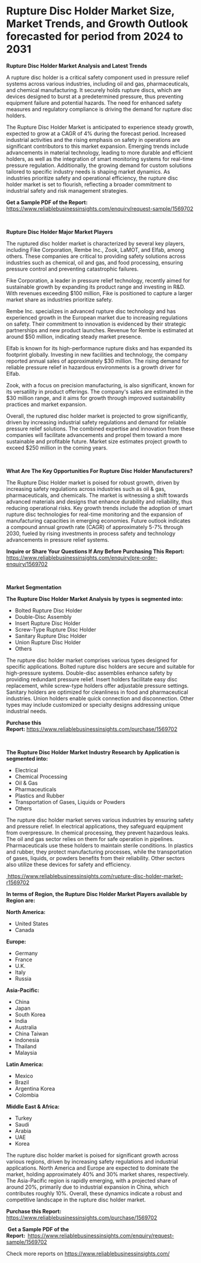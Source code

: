 <p><h1>Rupture Disc Holder Market Size, Market Trends, and Growth Outlook forecasted for period from 2024 to 2031</h1></p><p><strong>Rupture Disc Holder Market Analysis and Latest Trends</strong></p>
<p><p>A rupture disc holder is a critical safety component used in pressure relief systems across various industries, including oil and gas, pharmaceuticals, and chemical manufacturing. It securely holds rupture discs, which are devices designed to burst at a predetermined pressure, thus preventing equipment failure and potential hazards. The need for enhanced safety measures and regulatory compliance is driving the demand for rupture disc holders.</p><p>The Rupture Disc Holder Market is anticipated to experience steady growth, expected to grow at a CAGR of 4% during the forecast period. Increased industrial activities and the rising emphasis on safety in operations are significant contributors to this market expansion. Emerging trends include advancements in material technology, leading to more durable and efficient holders, as well as the integration of smart monitoring systems for real-time pressure regulation. Additionally, the growing demand for custom solutions tailored to specific industry needs is shaping market dynamics. As industries prioritize safety and operational efficiency, the rupture disc holder market is set to flourish, reflecting a broader commitment to industrial safety and risk management strategies.</p></p>
<p><strong>Get a Sample PDF of the Report:&nbsp;</strong> <a href="https://www.reliablebusinessinsights.com/enquiry/request-sample/1569702?utm_campaign=1106&utm_medium=2&utm_source=Github&utm_content=ia&utm_term=29122024&utm_id=rupture-disc-holder">https://www.reliablebusinessinsights.com/enquiry/request-sample/1569702</a></p>
<p>&nbsp;</p>
<p><strong>Rupture Disc Holder Major Market Players</strong></p>
<p><p>The ruptured disc holder market is characterized by several key players, including Fike Corporation, Rembe Inc., Zook, LaMOT, and Elfab, among others. These companies are critical to providing safety solutions across industries such as chemical, oil and gas, and food processing, ensuring pressure control and preventing catastrophic failures.</p><p>Fike Corporation, a leader in pressure relief technology, recently aimed for sustainable growth by expanding its product range and investing in R&D. With revenues exceeding $100 million, Fike is positioned to capture a larger market share as industries prioritize safety.</p><p>Rembe Inc. specializes in advanced rupture disc technology and has experienced growth in the European market due to increasing regulations on safety. Their commitment to innovation is evidenced by their strategic partnerships and new product launches. Revenue for Rembe is estimated at around $50 million, indicating steady market presence.</p><p>Elfab is known for its high-performance rupture disks and has expanded its footprint globally. Investing in new facilities and technology, the company reported annual sales of approximately $30 million. The rising demand for reliable pressure relief in hazardous environments is a growth driver for Elfab.</p><p>Zook, with a focus on precision manufacturing, is also significant, known for its versatility in product offerings. The company's sales are estimated in the $30 million range, and it aims for growth through improved sustainability practices and market expansion.</p><p>Overall, the ruptured disc holder market is projected to grow significantly, driven by increasing industrial safety regulations and demand for reliable pressure relief solutions. The combined expertise and innovation from these companies will facilitate advancements and propel them toward a more sustainable and profitable future. Market size estimates project growth to exceed $250 million in the coming years.</p></p>
<p>&nbsp;</p>
<p><strong>What Are The Key Opportunities For Rupture Disc Holder Manufacturers?</strong></p>
<p><p>The Rupture Disc Holder market is poised for robust growth, driven by increasing safety regulations across industries such as oil & gas, pharmaceuticals, and chemicals. The market is witnessing a shift towards advanced materials and designs that enhance durability and reliability, thus reducing operational risks. Key growth trends include the adoption of smart rupture disc technologies for real-time monitoring and the expansion of manufacturing capacities in emerging economies. Future outlook indicates a compound annual growth rate (CAGR) of approximately 5-7% through 2030, fueled by rising investments in process safety and technology advancements in pressure relief systems.</p></p>
<p><strong>Inquire or Share Your Questions If Any Before Purchasing This Report:</strong> <a href="https://www.reliablebusinessinsights.com/enquiry/pre-order-enquiry/1569702?utm_campaign=1106&utm_medium=2&utm_source=Github&utm_content=ia&utm_term=29122024&utm_id=rupture-disc-holder">https://www.reliablebusinessinsights.com/enquiry/pre-order-enquiry/1569702</a></p>
<p>&nbsp;</p>
<p><strong>Market Segmentation</strong></p>
<p><strong>The Rupture Disc Holder Market Analysis by types is segmented into:</strong></p>
<p><ul><li>Bolted Rupture Disc Holder</li><li>Double-Disc Assembly</li><li>Insert Rupture Disc Holder</li><li>Screw-Type Rupture Disc Holder</li><li>Sanitary Rupture Disc Holder</li><li>Union Rupture Disc Holder</li><li>Others</li></ul></p>
<p><p>The rupture disc holder market comprises various types designed for specific applications. Bolted rupture disc holders are secure and suitable for high-pressure systems. Double-disc assemblies enhance safety by providing redundant pressure relief. Insert holders facilitate easy disc replacement, while screw-type holders offer adjustable pressure settings. Sanitary holders are optimized for cleanliness in food and pharmaceutical industries. Union holders enable quick connection and disconnection. Other types may include customized or specialty designs addressing unique industrial needs.</p></p>
<p><strong>Purchase this Report:&nbsp;</strong><a href="https://www.reliablebusinessinsights.com/purchase/1569702?utm_campaign=1106&utm_medium=2&utm_source=Github&utm_content=ia&utm_term=29122024&utm_id=rupture-disc-holder">https://www.reliablebusinessinsights.com/purchase/1569702</a></p>
<p>&nbsp;</p>
<p><strong>The Rupture Disc Holder Market Industry Research by Application is segmented into:</strong></p>
<p><ul><li>Electrical</li><li>Chemical Processing</li><li>Oil & Gas</li><li>Pharmaceuticals</li><li>Plastics and Rubber</li><li>Transportation of Gases, Liquids or Powders</li><li>Others</li></ul></p>
<p><p>The rupture disc holder market serves various industries by ensuring safety and pressure relief. In electrical applications, they safeguard equipment from overpressure. In chemical processing, they prevent hazardous leaks. The oil and gas sector relies on them for safe operation in pipelines. Pharmaceuticals use these holders to maintain sterile conditions. In plastics and rubber, they protect manufacturing processes, while the transportation of gases, liquids, or powders benefits from their reliability. Other sectors also utilize these devices for safety and efficiency.</p></p>
<p><a href="https://www.reliablebusinessinsights.com/rupture-disc-holder-market-r1569702?utm_campaign=1106&utm_medium=2&utm_source=Github&utm_content=ia&utm_term=29122024&utm_id=rupture-disc-holder">&nbsp;https://www.reliablebusinessinsights.com/rupture-disc-holder-market-r1569702</a></p>
<p><strong>In terms of Region, the Rupture Disc Holder Market Players available by Region are:</strong></p>
<p>
    <p> <strong> North America: </strong>
        <ul>
            <li>United States</li>
            <li>Canada</li>
        </ul>
        </p> 
    <p> <strong> Europe: </strong>
        <ul>
            <li>Germany</li>
            <li>France</li>
            <li>U.K.</li>
            <li>Italy</li>
            <li>Russia</li>
        </ul>
        </p> 
    <p> <strong> Asia-Pacific: </strong>
        <ul>
            <li>China</li>
            <li>Japan</li>
            <li>South Korea</li>
            <li>India</li>
            <li>Australia</li>
            <li>China Taiwan</li>
            <li>Indonesia</li>
            <li>Thailand</li>
            <li>Malaysia</li>
        </ul>
        </p> 
    <p> <strong> Latin America: </strong>
        <ul>
            <li>Mexico</li>
            <li>Brazil</li>
            <li>Argentina Korea</li>
            <li>Colombia</li>
        </ul>
        </p> 
    <p> <strong> Middle East & Africa: </strong>
        <ul>
            <li>Turkey</li>
            <li>Saudi</li>
            <li>Arabia</li>
            <li>UAE</li>
            <li>Korea</li>
        </ul>
    </p>
    </p>
<p><p>The rupture disc holder market is poised for significant growth across various regions, driven by increasing safety regulations and industrial applications. North America and Europe are expected to dominate the market, holding approximately 40% and 30% market shares, respectively. The Asia-Pacific region is rapidly emerging, with a projected share of around 20%, primarily due to industrial expansion in China, which contributes roughly 10%. Overall, these dynamics indicate a robust and competitive landscape in the rupture disc holder market.</p></p>
<p><strong>Purchase this Report: </strong><a href="https://www.reliablebusinessinsights.com/purchase/1569702?utm_campaign=1106&utm_medium=2&utm_source=Github&utm_content=ia&utm_term=29122024&utm_id=rupture-disc-holder">https://www.reliablebusinessinsights.com/purchase/1569702</a></p>
<p>&nbsp;<strong>Get a Sample PDF of the Report:&nbsp;&nbsp;</strong><a href="https://www.reliablebusinessinsights.com/enquiry/request-sample/1569702?utm_campaign=1106&utm_medium=2&utm_source=Github&utm_content=ia&utm_term=29122024&utm_id=rupture-disc-holder">https://www.reliablebusinessinsights.com/enquiry/request-sample/1569702</a></p>
<p><strong></strong></p>
<p>Check more reports on <a href="https://www.reliablebusinessinsights.com/?utm_campaign=1106&utm_medium=2&utm_source=Github&utm_content=ia&utm_term=29122024&utm_id=rupture-disc-holder">https://www.reliablebusinessinsights.com/</a></p>